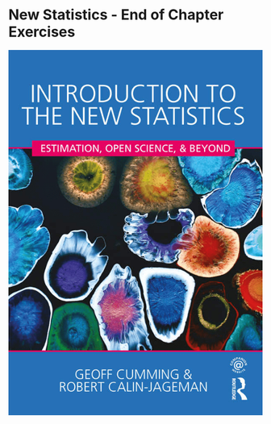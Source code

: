 # New Statistics - End of Chapter Exercises

![This websites offers a tutorial for the end of chapter exercises with R](https://github.com/petzi53/new-statistics/blob/master/img/cover-new-statistics-min.png)

